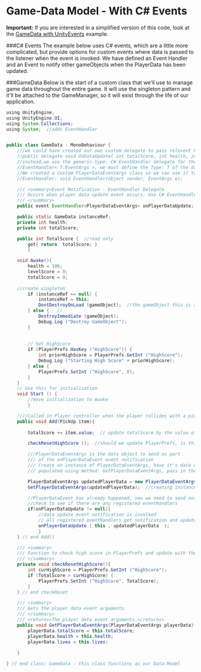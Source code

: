 # Game-Data Model - With C# Events

**Important:**  If you are interested in a simplified version of this code, look at the [GameData with UnityEvents](/project-3/gamedata-with-unityevent.md) example.  


###C# Events
The example below uses C# events, which are a little more complicated, but provide options for custom events where data is passed to the listener when the event is invoked.  We have defined an Event Handler and an Event to notify other gameObjects when the PlayerData has been updated.



###GameData 
Below is the start of a custom class that we'll use to manage game data throughout the entire game.  It will use the singleton pattern and it'll be attached to the GameManager, so it will exist through the life of our application.

```java
using UnityEngine;
using UnityEngine.UI;
using System.Collections;
using System;  //adds EventHandler


public class GameData : MonoBehaviour {
	///we could have created our own custom delegate to pass relevent PlayerGameData
	//public delegate void OnDataUpdate( int totalScore, int health, int lives);
	//instead,we use the generic-type: C# EventHandler delegate for the event definition
	//EventHandler< T:EventArgs >, we must define the Type: T of the data that is sent with the event notification
	//We created a custom PlayerDataEventArgs class so we can use it to pass our data for this event
	//EventHandler: void EventHandler(object sender, EventArgs e);

	/// <summary>Event Notification - EventHandler Delegate
	/// Occurs when player data update event occurs. Use C# EventHandler Delegate, must include: using System;
	/// </summary>
	public event EventHandler<PlayerDataEventArgs> onPlayerDataUpdate;  //Event notification

	public static GameData instanceRef;
	private int health;
	private int totalScore;

	public int TotalScore {  //read only
		get{ return  totalScore; }
		}

	void Awake(){  
		health = 100;
		levelScore = 0;
		totalScore = 0;
		
	//create singleton
		if (instanceRef == null) {
			instanceRef = this;
		    DontDestroyOnLoad (gameObject);  //the gameObject this is attached to 
		} else {   //
			DestroyImmediate (gameObject);   
			Debug.Log ("Destroy GameObject");
		}
		
		
		// Set HighScore
		if (PlayerPrefs.HasKey ("HighScore")) {
			int priorHighScore = PlayerPrefs.GetInt ("HighScore");
			Debug.Log ("Starting High Score" + priorHighScore);
		} else {
			PlayerPrefs.SetInt ("HighScore", 0);
		}
	}
	// Use this for initialization
	void Start () {
		//move initialization to Awake
		}

	////Called in Player controller when the player collides with a pickup	
	public void Add(PickUp item){
		
		totalScore += item.value;  // update totalScore by the value of this current item

		checkResetHighScore ();  //should we update PlayerPrefs, is this the alltime high score?

		///PlayerDataEventArgs is the data object to send as part
		/// of the onPlayerDataEvent event notification
		/// Create an instance of PlayerDataEventArgs, have it's data elements
		/// populated using method: GetPlayerDataEventArgs, pass in the object reference.

		PlayerDataEventArgs updatedPlayerData = new PlayerDataEventArgs();
		GetPlayerDataEventArgs(updatedPlayerData);  //creating instance

		//PlayerDataEvent has already happened, now we need to send notification
		//check to see if there are any registered eventHandlers
		if(onPlayerDataUpdate != null){
			//data update event notification is involked
			// all registered eventHandlers get notification and updatedPlayerData
			onPlayerDataUpdate ( this , updatedPlayerData  ); 	
			}
	} // end Add()

	/// <summary>
	/// Function to check high score in PlayerPrefs and update with the current high score if necessary
	/// </summary>
	private void checkResetHighScore(){
		int curHighScore = PlayerPrefs.GetInt ("HighScore");
		if (TotalScore > curHighScore) {
			PlayerPrefs.SetInt ("HighScore", TotalScore);
		}
	} // end checkReset

	/// <summary>
	/// Gets the player data event arguments.
	/// </summary>
	/// <returns>The player data event arguments.</returns>
	public void GetPlayerDataEventArgs(PlayerDataEventArgs playerData){
		playerData.totalScore = this.totalScore;
		playerData.health = this.health;
		playerData.lives = this.lives;
	
	}

} // end class: GameData - this class functions as our Data-Model
```
